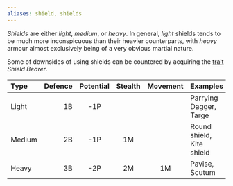 ```yaml
---
aliases: shield, shields
---
```

   
_Shields_ are either _light_, _medium_, or _heavy_. In general, _light_ shields tends to be much more inconspicuous than their heavier counterparts, with _heavy_ armour almost exclusively being of a very obvious martial nature.   
   
Some of downsides of using shields can be countered by acquiring the [trait](../Character%20Options/Traits.md) _Shield Bearer_.   
   
| Type   | Defence | Potential | Stealth | Movement | Examples                  |   
|:------ | -------:|:---------:|:-------:|:--------:|:------------------------- |   
| Light  |      1B |    -1P    |         |          | Parrying Dagger, Targe    |   
| Medium |      2B |    -1P    |   1M    |          | Round shield, Kite shield |   
| Heavy  |      3B |    -2P    |   2M    |    1M    | Pavise, Scutum            |